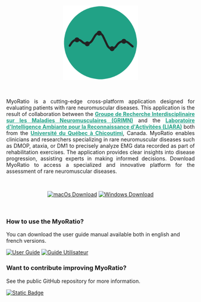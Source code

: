 <div align="center">
  <p>
    <img src="assets/img/logo.png" alt="MyoRatio" height="200px" />
  </p>
  <br />
  <p style="text-align: justify">MyoRatio is a cutting-edge cross-platform application designed for evaluating patients with rare neuromuscular diseases. This application is the result of collaboration between the <a href="https://www.grimn.ca" style="color:#20a286;font-weight:bold">Groupe de Recherche Interdisciplinaire sur les Maladies Neuromusculaires (GRIMN)</a> and the <a href="https://liara.uqac.ca" style="color:#20a286;font-weight:bold">Laboratoire d'Intelligence Ambiante pour la Reconnaissance d'Activitées (LIARA)</a> both from the <a href="https://www.uqac.ca" style="color:#20a286;font-weight:bold">Université du Québec à Chicoutimi</a>, Canada. MyoRatio enables clinicians and researchers specializing in rare neuromuscular diseases such as DMOP, ataxia, or DM1 to precisely analyze EMG data recorded as part of rehabilitation exercises. The application provides clear insights into disease progression, assisting experts in making informed decisions. Download MyoRatio to access a specialized and innovative platform for the assessment of rare neuromuscular diseases.</p>
  <br />
</div>

<span align="center">

[![macOs Download](https://img.shields.io/badge/Download%20for%20macOs-blue?style=for-the-badge&logo=apple&color=20a286)](https://github.com/FlorentinTh/MyoRatio/releases/download/v4.0.0/MyoRatio_4.0.0_macx64.dmg) [![Windows Download](https://img.shields.io/badge/Download%20for%20Windows-blue?style=for-the-badge&logo=windows&color=20a286)](https://github.com/FlorentinTh/MyoRatio/releases/download/v4.0.0/MyoRatio_4.0.0_winx64.exe)

</span>

<br />

### How to use the MyoRatio?

You can download the user guide manual available both in english and french versions.

[![User Guide](https://img.shields.io/badge/User%20Guide-English-blue?style=for-the-badge&logo=adobeacrobatreader&color=20a286)](user-guide.pdf) [![Guide Utilisateur](https://img.shields.io/badge/User%20Guide-French-blue?style=for-the-badge&logo=adobeacrobatreader&color=20a286)](guide-utilisateur.pdf)

### Want to contribute improving MyoRatio?

See the public GitHub repository for more information.

[![Static Badge](https://img.shields.io/badge/Repo-MyoRatio-blue?style=for-the-badge&logo=github&color=20a286)
](https://github.com/FlorentinTh/MyoRatio)

